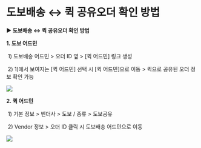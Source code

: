 # 도보배송 ↔ 퀵 공유오더 확인 방법

**▶ 도보배송 ↔ 퀵 공유오더 확인 방법**

**1. 도보 어드민**

 1) 도보배송 어드민 > 오더 ID 옆 > [퀵 어드민] 링크 생성

 2) 1)에서 보여지는 [퀵 어드민] 선택 시 [퀵 어드민]으로 이동 > 퀵으로 공유된 오더 정보 확인 가능

![](https://kakaomobilitysupport.zendesk.com/hc/article_attachments/34330456675609)

**2. 퀵 어드민**

 1) 기본 정보 > 벤더사 > 도보 / 종류 > 도보공유

 2) Vendor 정보 > 오더 ID 클릭 시 도보배송 어드민으로 이동

![](https://kakaomobilitysupport.zendesk.com/hc/article_attachments/34330357319193)